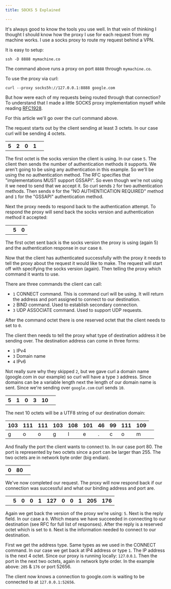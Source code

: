 ```yaml
---
title: SOCKS 5 Explained

---
```


It's always good to know the tools you use well. In that vein of thinking I
thought I should know how the proxy I use for each request from my machine
works. I use a socks proxy to route my request behind a VPN.

It is easy to setup:

```shell
ssh -D 8888 mymachine.co
```
The command above runs a proxy on port `8888` through `mymachine.co`.

To use the proxy via curl:

```shell
curl --proxy socks5h://127.0.0.1:8888 google.com
```

But how were each of my requests being routed through that connection? To
understand that I made a little SOCKS proxy implementation myself while
reading [RFC1928](https://www.ietf.org/rfc/rfc1928.txt).

For this article we'll go over the curl command above.

The request starts out by the client sending at least 3 octets. In our case
curl will be sending 4 octets.

<table>
  <th>5</th>
  <th>2</th>
  <th>0</th>
  <th>1</th>
  <td class='ion-arrow-right-a'></td>
</table>

The first octet is the socks version the client is using. In our case `5`.
The client then sends the number of authentication methods it supports. We
aren't going to be using any authentication in this example. So we'll be using
the no authentication method. The RFC specifies that "implementations MUST
support GSSAPI". So even though we're not using it we need to send that we
accept it. So curl sends `2` for two authentication methods. Then sends `0` for
the "NO AUTHENTICATION REQUIRED" method and `1` for the "GSSAPI"
authentication method.

Next the proxy needs to respond back to the authentication attempt. To respond
the proxy will send back the socks version and authentication method it
accepted:

<table class='reply'>
  <td class='ion-arrow-left-a'></td>
  <th>5</th>
  <th>0</th>
</table>

The first octet sent back is the socks version the proxy is using (again 5) and
the authentication response in our case `0`.

Now that the client has authenticated successfully with the proxy it needs to tell
the proxy about the request it would like to make. The request will start off with
specifying the socks version (again). Then telling the proxy which command
it wants to use.

There are three commands the client can call:

* `1` CONNECT command. This is command curl will be using. It will return the
address and port assigned to connect to our destination.
* `2` BIND command. Used to establish secondary connection.
* `3` UDP ASSOCIATE command. Used to support UDP requests.

After the command octet there is one reserved octet that the client needs
to set to `0`.

The client then needs to tell the proxy what type of destination address it be
sending over. The destination address can come in three forms:

* `1` IPv4
* `3` Domain name
* `4` IPv6

Not really sure why they skipped `2`, but we gave curl a domain name
(google.com in our example) so curl will have a type `3` address. Since domains
can be a variable length next the length of our domain name is sent.
Since we're sending over `google.com` curl sends `10`.

<table>
  <th>5</th>
  <th>1</th>
  <th>0</th>
  <th>3</th>
  <th>10</th>
  <td class='ion-arrow-right-a'></td>
</table>

The next 10 octets will be a UTF8 string of our destination domain:

<table><thead>
<tr>
  <th >103</th>
  <th >111</th>
  <th >111</th>
  <th >103</th>
  <th >108</th>
  <th >101</th>
  <th >46</th>
  <th >99</th>
  <th >111</th>
  <th >109</th>
  <td class='ion-arrow-right-a'></td>
</tr>
</thead><tbody>
<tr>
  <td >g</td>
  <td >o</td>
  <td >o</td>
  <td >g</td>
  <td >l</td>
  <td >e</td>
  <td >.</td>
  <td >c</td>
  <td >o</td>
  <td >m</td>
  <td > </td>
</tr>
</tbody></table>

<p>And finally the port the client wants to connect to. In our case port 80.
The port is represented by two octets since a port can be larger than 255.
The two octets are in network byte order (big endian).</p>

<table>
  <th>0</th>
  <th>80</th>
  <td class='ion-arrow-right-a'></td>
</table>

We've now completed our request. The proxy will now respond back if our
connection was successful and what our binding address and port are.

<table class='reply'>
  <td class='ion-arrow-left-a'></td>
  <th>5</th>
  <th>0</th>
  <th>0</th>
  <th>1</th>
  <th>127</th>
  <th>0</th>
  <th>0</th>
  <th>1</th>
  <th>205</th>
  <th>176</th>
</table>

Again we get back the version of the proxy we're using: `5`. Next is the
reply field. In our case a `0`. Which means we have succeeded in connecting to
our destination (see RFC for full list of responses). After the reply is a
reserved octet which is set to `0`. Next is the information needed to connect
to our destination.

First we get the address type. Same types as we used in the CONNECT command. In
our case we get back at IP4 address or type `1`. The IP address is the next 4
octet. Since our proxy is running locally: `127`.`0`.`0`.`1`. Then the port
in the next two octets, again in network byte order. In the example above:
`205` & `176` or port 52656.

The client now knows a connection to google.com is waiting to be connected to
at `127.0.0.1:52656`.

